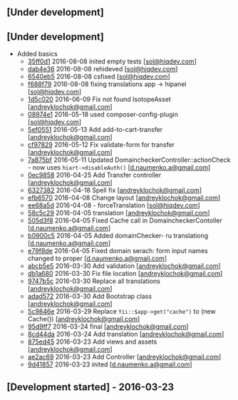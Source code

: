 ## [Under development]

## [Under development]

- Added basics
    - [35ff0d1] 2016-08-08 inited empty tests [sol@hiqdev.com]
    - [dab4e36] 2016-08-08 rehideved [sol@hiqdev.com]
    - [6540eb5] 2016-08-08 csfixed [sol@hiqdev.com]
    - [f688f79] 2016-08-08 fixing translations app -> hipanel [sol@hiqdev.com]
    - [1d5c020] 2016-06-09 Fix not found IsotopeAsset [andreyklochok@gmail.com]
    - [08974e1] 2016-05-18 used composer-config-plugin [sol@hiqdev.com]
    - [5ef0551] 2016-05-13 Add add-to-cart-transfer [andreyklochok@gmail.com]
    - [cf97829] 2016-05-12 Fix validate-form for transfer [andreyklochok@gmail.com]
    - [7a875bf] 2016-05-11 Updated DomaincheckerController::actionCheck - now uses `hiart->disableAuth()` [d.naumenko.a@gmail.com]
    - [0ec9858] 2016-04-25 Add Transfer controller [andreyklochok@gmail.com]
    - [6327382] 2016-04-18 Spell fix [andreyklochok@gmail.com]
    - [efb6570] 2016-04-08 Change layout [andreyklochok@gmail.com]
    - [ee68a5d] 2016-04-08 - forceTranslation [sol@hiqdev.com]
    - [58c5c29] 2016-04-05 translation [andreyklochok@gmail.com]
    - [505d3f8] 2016-04-05 Fixed Cache call in DomaincheckerContoller [d.naumenko.a@gmail.com]
    - [b0900c5] 2016-04-05 Added domainChecker- ru translationg [d.naumenko.a@gmail.com]
    - [e79f8de] 2016-04-05 Fixed domain serach: form input names changed to proper [d.naumenko.a@gmail.com]
    - [abcb5e5] 2016-03-30 Add validation [andreyklochok@gmail.com]
    - [db1a680] 2016-03-30 Fix file location [andreyklochok@gmail.com]
    - [9747b5c] 2016-03-30 Replace all translations [andreyklochok@gmail.com]
    - [adad572] 2016-03-30 Add Bootstrap class [andreyklochok@gmail.com]
    - [5c9846e] 2016-03-29 Replace `Yii::$app->get("cache")` to (new Cache()) [andreyklochok@gmail.com]
    - [95d9ff7] 2016-03-24 final [andreyklochok@gmail.com]
    - [8cd44da] 2016-03-24 Add translation [andreyklochok@gmail.com]
    - [875ed45] 2016-03-23 Add views and assets [andreyklochok@gmail.com]
    - [ae2ac69] 2016-03-23 Add Controller [andreyklochok@gmail.com]
    - [9d41857] 2016-03-23 inited [d.naumenko.a@gmail.com]

## [Development started] - 2016-03-23

[35ff0d1]: https://github.com//commit/35ff0d1
[dab4e36]: https://github.com//commit/dab4e36
[6540eb5]: https://github.com//commit/6540eb5
[f688f79]: https://github.com//commit/f688f79
[1d5c020]: https://github.com//commit/1d5c020
[08974e1]: https://github.com//commit/08974e1
[5ef0551]: https://github.com//commit/5ef0551
[cf97829]: https://github.com//commit/cf97829
[7a875bf]: https://github.com//commit/7a875bf
[0ec9858]: https://github.com//commit/0ec9858
[6327382]: https://github.com//commit/6327382
[efb6570]: https://github.com//commit/efb6570
[ee68a5d]: https://github.com//commit/ee68a5d
[58c5c29]: https://github.com//commit/58c5c29
[505d3f8]: https://github.com//commit/505d3f8
[b0900c5]: https://github.com//commit/b0900c5
[e79f8de]: https://github.com//commit/e79f8de
[abcb5e5]: https://github.com//commit/abcb5e5
[db1a680]: https://github.com//commit/db1a680
[9747b5c]: https://github.com//commit/9747b5c
[adad572]: https://github.com//commit/adad572
[5c9846e]: https://github.com//commit/5c9846e
[95d9ff7]: https://github.com//commit/95d9ff7
[8cd44da]: https://github.com//commit/8cd44da
[875ed45]: https://github.com//commit/875ed45
[ae2ac69]: https://github.com//commit/ae2ac69
[9d41857]: https://github.com//commit/9d41857
